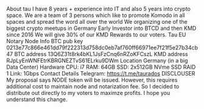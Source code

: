 About tau I have 8 years + experience into IT and also 5 years into crypto space. 
We are a team of 3 persons which like to promote Komodo in all spaces and spread the word all over the world 
We organizing one of the biggest crypto meetups in Germany 
Early Investor into BTCD and then KMD since 2016 
We will give 30% of our KMD Rewards to our voters. 
Tau EU Notary Node Info 
BTC pub key 0213e77c866e461dd79f222313d758dc0eb7af760ff66971ee7f21f5e27b34cb47 
BTC address 13Q6Z31t8rk4bKL1JsFzCnq6nRZoKFCszL 
KMD address RJpLyEnWNFEtrKBRGNEZTvS61ELrku9DWm 
Location Germany (in a big Data Center) 
Hardware 
CPU: i7 
RAM: 64GB 
SSD: 2x512GB NVme SSD RAID 1 
Link: 1Gbps 
Contact Details 
Telegram: https://t.me/taurados 
DISCLOUSER 
My proposal says NODE token will be issued. 
However, this requires additional cost to maintain node and notarization fee. 
So I decided to distribute out directly to my voters to maximze profits. 
I hope you understand this change.
